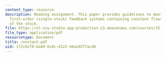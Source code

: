 ```yaml
---
content_type: resource
description: Reading assignment. This paper provides guidelines to mentally simulate
  first-order (single-stock) feedback systems containing constant flows into or out
  of the stock.
file: https://ol-ocw-studio-app-production.s3.amazonaws.com/courses/15-988-system-dynamics-self-study-fall-1998-spring-1999/1f2c62f8ba496c0cd12244a2d277acd8_constant.pdf
file_type: application/pdf
resourcetype: Document
title: constant.pdf
uid: 1f2c62f8-ba49-6c0c-d122-44a2d277acd8
---
```

